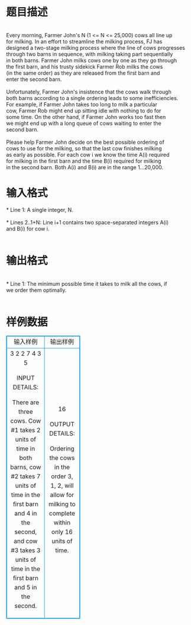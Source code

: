 # 

 
 # 题目描述 
<p>
<br>Every morning, Farmer John's N (1 <= N <= 25,000) cows all line up<br>for milking. In an effort to streamline the milking process, FJ has<br>designed a two-stage milking process where the line of cows progresses<br>through two barns in sequence, with milking taking part sequentially<br>in both barns. Farmer John milks cows one by one as they go through<br>the first barn, and his trusty sidekick Farmer Rob milks the cows<br>(in the same order) as they are released from the first barn and<br>enter the second barn.<br><br>Unfortunately, Farmer John's insistence that the cows walk through<br>both barns according to a single ordering leads to some inefficiencies.<br>For example, if Farmer John takes too long to milk a particular<br>cow, Farmer Rob might end up sitting idle with nothing to do for<br>some time. On the other hand, if Farmer John works too fast then<br>we might end up with a long queue of cows waiting to enter the<br>second barn.<br><br>Please help Farmer John decide on the best possible ordering of<br>cows to use for the milking, so that the last cow finishes milking<br>as early as possible. For each cow i we know the time A(i) required<br>for milking in the first barn and the time B(i) required for milking<br>in the second barn.  Both A(i) and B(i) are in the range 1...20,000.<br></p> 

 
 # 输入格式 
<p>
* Line 1: A single integer, N.<br><br>* Lines 2..1+N: Line i+1 contains two space-separated integers A(i)<br>        and B(i) for cow i.<br><br></p> 

 
 # 输出格式 
<p>
<br>* Line 1: The minimum possible time it takes to milk all the cows, if<br>        we order them optimally.<br><br></p> 
# 样例数据
<style>
        table,table tr th, table tr td { border:1px solid #0094ff; }
        table { width: 200px; min-height: 25px; line-height: 25px; text-align: center; border-collapse: collapse;}   
    </style>
<table>
	<tr>
		<td>输入样例</td>
		<td>输出样例</td>
	</tr>
<tr><td>
3
2 2
7 4
3 5

INPUT DETAILS:

There are three cows.  Cow #1 takes 2 units of time in both barns,
cow #2 takes 7 units of time in the first barn and 4 in the second,
and cow #3 takes 3 units of time in the first barn and 5 in the
second.

</td><td>
16

OUTPUT DETAILS:

Ordering the cows in the order 3, 1, 2, will allow for milking to complete
within only 16 units of time.</td></tr></table>
